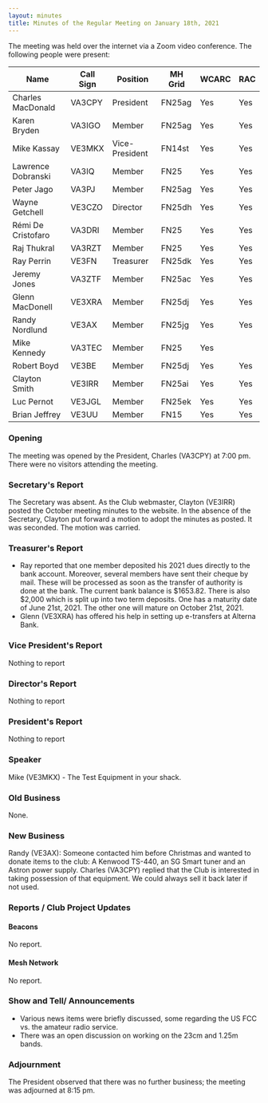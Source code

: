 ```yaml
---
layout: minutes
title: Minutes of the Regular Meeting on January 18th, 2021
---
```

The meeting was held over the internet via a Zoom video conference.
The following people were present:

| Name                   | Call Sign  | Position         | MH Grid | WCARC | RAC |
|------------------------|------------|------------------|---------|-------|-----|
| Charles MacDonald      | VA3CPY     | President        | FN25ag  | Yes   | Yes |
| Karen Bryden           | VA3IGO     | Member           | FN25ag  | Yes   | Yes |
| Mike Kassay            | VE3MKX     | Vice-President   | FN14st  | Yes   | Yes |
| Lawrence Dobranski     | VA3IQ      | Member           | FN25    | Yes   | Yes |
| Peter Jago             | VA3PJ      | Member           | FN25ag  | Yes   | Yes |
| Wayne Getchell         | VE3CZO     | Director         | FN25dh  | Yes   | Yes |
| Rémi De Cristofaro     | VA3DRI     | Member           | FN25    | Yes   | Yes |    
| Raj Thukral            | VA3RZT     | Member           | FN25    | Yes   | Yes |
| Ray Perrin             | VE3FN      | Treasurer        | FN25dk  | Yes   | Yes |
| Jeremy Jones           | VA3ZTF     | Member           | FN25ac  | Yes   | Yes |
| Glenn MacDonell        | VE3XRA     | Member           | FN25dj  | Yes   | Yes |
| Randy Nordlund         | VE3AX      | Member           | FN25jg  | Yes   | Yes |
| Mike Kennedy           | VA3TEC     | Member           | FN25    | Yes   |     |
| Robert Boyd            | VE3BE      | Member           | FN25dj  | Yes   | Yes |
| Clayton Smith          | VE3IRR     | Member           | FN25ai  | Yes   | Yes |
| Luc Pernot             | VE3JGL     | Member           | FN25ek  | Yes   | Yes |
| Brian Jeffrey          | VE3UU      | Member           | FN15    | Yes   | Yes |


### Opening
The meeting was opened by the President, Charles (VA3CPY) at 7:00 pm.
There were no visitors attending the meeting.

### Secretary's Report
The Secretary was absent. As the Club webmaster, Clayton (VE3IRR) posted the October meeting minutes to the website. In the absence of the Secretary, Clayton put forward a motion to adopt the minutes as posted. It was seconded. The motion was carried.

### Treasurer's Report
- Ray reported that one member deposited his 2021 dues directly to the bank account. Moreover, several members have sent their cheque by mail. These will be processed as soon as the transfer of authority is done at the bank. The current bank balance is $1653.82. There is also $2,000 which is split up into two term deposits. One has a maturity date of June 21st, 2021. The other one will mature on October 21st, 2021.
- Glenn (VE3XRA) has offered his help in setting up e-transfers at Alterna Bank.

### Vice President's Report
Nothing to report

### Director's Report
Nothing to report

### President's Report
Nothing to report

### Speaker
Mike (VE3MKX) - The Test Equipment in your shack.

### Old Business
None.

### New Business
Randy (VE3AX): Someone contacted him before Christmas and wanted to donate items to the club: A Kenwood TS-440, an SG Smart tuner and an Astron power supply. Charles (VA3CPY) replied that the Club is interested in taking possession of that equipment. We could always sell it back later if not used.

### Reports / Club Project Updates

#### Beacons
No report.

#### Mesh Network
No report.

### Show and Tell/ Announcements
- Various news items were briefly discussed, some regarding the US FCC vs. the amateur radio service.
- There was an open discussion on working on the 23cm and 1.25m bands.

### Adjournment
The President observed that there was no further business; the meeting was adjourned at 8:15 pm.

